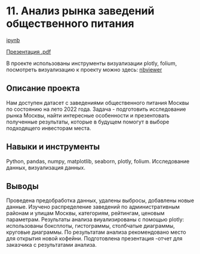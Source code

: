 # 11. Анализ рынка заведений общественного питания

[ipynb](https://github.com/Natalyas23/Portfolio/blob/main/11.%20Анализ%20рынка%20заведений%20общественного%20питания/11.%20Анализ%20рынка%20заведений%20общественного%20питания.ipynb)

[Презентация .pdf](https://disk.yandex.ru/d/A9lg0yVpp3FHRg)

В проекте использованы инструменты визуализации plotly, folium, посмотреть визуализацию к проекту можно здесь: [nbviewer](https://nbviewer.org/github/Natalyas23/Portfolio/blob/main/11.%20Анализ%20рынка%20заведений%20общественного%20питания/11.%20Анализ%20рынка%20заведений%20общественного%20питания.ipynb)

## Описание проекта

Нам доступен датасет с заведениями общественного питания Москвы по состоянию на лето 2022 года. Задача - подготовить исследование рынка Москвы, найти интересные особенности и презентовать полученные результаты, которые в будущем помогут в выборе подходящего инвесторам места.

## Навыки и инструменты

Python, pandas, numpy, matplotlib, seaborn, plotly, folium.  Исследование данных, визуализация данных.

## Выводы

Проведена предобработка данных, удалены выбросы, добавлены новые данные. Изучено распределение заведений по административным районам и улицам Москвы, категориям, рейтингам, ценовым параметрам.  Результаты анализа виуализированы с помощью plotly: использованы боксплоты,  гистограммы, столбчатые диаграммы, круговые диаграммы. По результатам анализа рекомендовано место для открытия новой кофейни. Подготовлена презентация -отчет для заказчика с результатами анализа. 
